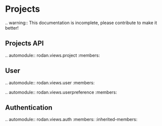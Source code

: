 # Projects

.. warning::
   This documentation is incomplete, please contribute to make it better!

## Projects API

.. automodule:: rodan.views.project
   :members:

## User

.. automodule:: rodan.views.user
   :members:

.. automodule:: rodan.views.userpreference
   :members:

## Authentication

.. automodule:: rodan.views.auth
   :members:
   :inherited-members:
